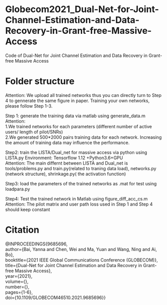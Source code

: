# Globecom2021_Dual-Net-for-Joint-Channel-Estimation-and-Data-Recovery-in-Grant-free-Massive-Access
Code of Dual-Net for Joint Channel Estimation and Data Recovery in Grant-free Massive Access

  
# Folder structure  
Attention:  We upload all trained networks thus you can directly turn to Step 4 to gennerate the same figure in paper. Training your own networks, please follow Step 1-3.  
  
Step 1: generate the training data via matlab using generate_data.m  
Attention:   
1.We trained networks for each parameters (different number of active users/ length of pilot/SNRs)  
2.We generated 500*2000 pairs training data for each network. Increasing the amount of training data may influence the performance.  
  
Step2: train the LISTA/Dual_net for massive access via python using LISTA.py
Environment: Tensorflow 1.12 +Python3.6+GPU  
Attention: The main differnt between LISTA and Dual_net is tools/problems.py and train.py(related to traning data load), networks.py (network structure), shrinkage.py( the activation function)  
  
Step3: load the parameters  of the trained networks  as .mat for test  using loadpara.py
  
Step4: Test the trained network in Matlab  using figure_diff_acc_cs.m  
Attention:  The pilot matrix and user path loss used in Step 1 and Step 4 should keep constant  
  

# Citation
@INPROCEEDINGS{9685696,  
  author={Bai, Yanna and Chen, Wei and Ma, Yuan and Wang, Ning and Ai, Bo},  
  booktitle={2021 IEEE Global Communications Conference (GLOBECOM)},   
  title={Dual-Net for Joint Channel Estimation and Data Recovery in Grant-free Massive Access},   
  year={2021},  
  volume={},  
  number={},  
  pages={1-6},  
  doi={10.1109/GLOBECOM46510.2021.9685696}}    
